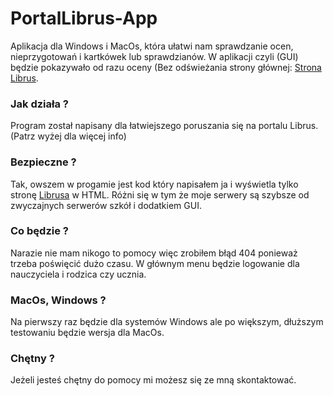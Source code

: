 # PortalLibrus-App
Aplikacja dla Windows i MacOs, która ułatwi nam sprawdzanie ocen, nieprzygotowań i kartkówek lub sprawdzianów. W aplikacji czyli (GUI) będzie pokazywało od razu oceny (Bez odświeżania strony głównej: [Strona Librus](https://portal.librus.pl/rodzina).
### Jak działa ?
Program został napisany dla łatwiejszego poruszania się na portalu Librus. (Patrz wyżej dla więcej info)
### Bezpieczne ?
Tak, owszem w progamie jest kod który napisałem ja i wyświetla tylko stronę [Librusa](https://portal.librus.pl/rodzina) w HTML. Różni się w tym że moje serwery są szybsze od zwyczajnych serwerów szkół i dodatkiem GUI.
### Co będzie ?
Narazie nie mam nikogo to pomocy więc zrobiłem błąd 404 ponieważ trzeba poświęcić dużo czasu. W głównym menu będzie logowanie dla nauczyciela i rodzica czy ucznia.
### MacOs, Windows ?
Na pierwszy raz będzie dla systemów Windows ale po większym, dłuższym testowaniu będzie wersja dla MacOs.
### Chętny ?
Jeżeli jesteś chętny do pomocy mi możesz się ze mną skontaktować.

